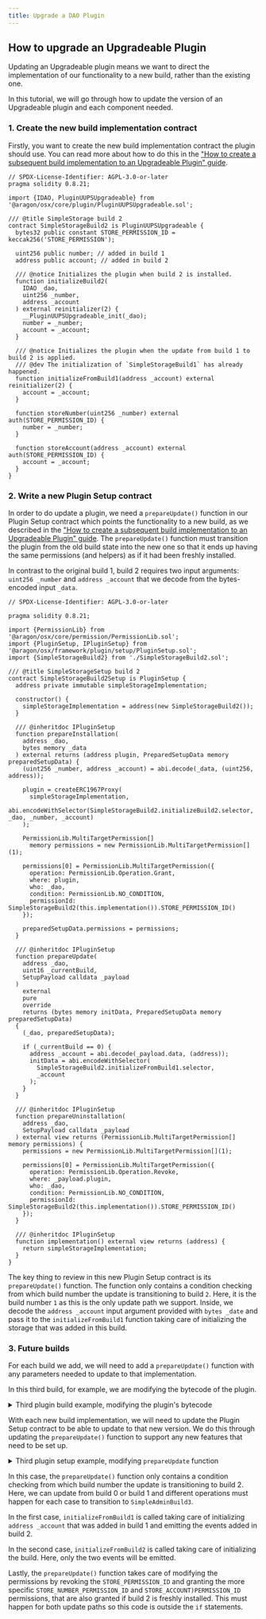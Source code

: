 ```yaml
---
title: Upgrade a DAO Plugin
---
```


## How to upgrade an Upgradeable Plugin

Updating an Upgradeable plugin means we want to direct the implementation of our functionality to a new build, rather than the existing one.

In this tutorial, we will go through how to update the version of an Upgradeable plugin and each component needed.

### 1. Create the new build implementation contract

Firstly, you want to create the new build implementation contract the plugin should use. You can read more about how to do this in the ["How to create a subsequent build implementation to an Upgradeable Plugin" guide](./04-subsequent-builds.md).

```solidity
// SPDX-License-Identifier: AGPL-3.0-or-later
pragma solidity 0.8.21;

import {IDAO, PluginUUPSUpgradeable} from '@aragon/osx/core/plugin/PluginUUPSUpgradeable.sol';

/// @title SimpleStorage build 2
contract SimpleStorageBuild2 is PluginUUPSUpgradeable {
  bytes32 public constant STORE_PERMISSION_ID = keccak256('STORE_PERMISSION');

  uint256 public number; // added in build 1
  address public account; // added in build 2

  /// @notice Initializes the plugin when build 2 is installed.
  function initializeBuild2(
    IDAO _dao,
    uint256 _number,
    address _account
  ) external reinitializer(2) {
    __PluginUUPSUpgradeable_init(_dao);
    number = _number;
    account = _account;
  }

  /// @notice Initializes the plugin when the update from build 1 to build 2 is applied.
  /// @dev The initialization of `SimpleStorageBuild1` has already happened.
  function initializeFromBuild1(address _account) external reinitializer(2) {
    account = _account;
  }

  function storeNumber(uint256 _number) external auth(STORE_PERMISSION_ID) {
    number = _number;
  }

  function storeAccount(address _account) external auth(STORE_PERMISSION_ID) {
    account = _account;
  }
}
```

### 2. Write a new Plugin Setup contract

In order to do update a plugin, we need a `prepareUpdate()` function in our Plugin Setup contract which points the functionality to a new build, as we described in the ["How to create a subsequent build implementation to an Upgradeable Plugin" guide](./04-subsequent-builds.md). The `prepareUpdate()` function must transition the plugin from the old build state into the new one so that it ends up having the same permissions (and helpers) as if it had been freshly installed.

In contrast to the original build 1, build 2 requires two input arguments: `uint256 _number` and `address _account` that we decode from the bytes-encoded input `_data`.

```solidity
// SPDX-License-Identifier: AGPL-3.0-or-later

pragma solidity 0.8.21;

import {PermissionLib} from '@aragon/osx/core/permission/PermissionLib.sol';
import {PluginSetup, IPluginSetup} from '@aragon/osx/framework/plugin/setup/PluginSetup.sol';
import {SimpleStorageBuild2} from './SimpleStorageBuild2.sol';

/// @title SimpleStorageSetup build 2
contract SimpleStorageBuild2Setup is PluginSetup {
  address private immutable simpleStorageImplementation;

  constructor() {
    simpleStorageImplementation = address(new SimpleStorageBuild2());
  }

  /// @inheritdoc IPluginSetup
  function prepareInstallation(
    address _dao,
    bytes memory _data
  ) external returns (address plugin, PreparedSetupData memory preparedSetupData) {
    (uint256 _number, address _account) = abi.decode(_data, (uint256, address));

    plugin = createERC1967Proxy(
      simpleStorageImplementation,
      abi.encodeWithSelector(SimpleStorageBuild2.initializeBuild2.selector, _dao, _number, _account)
    );

    PermissionLib.MultiTargetPermission[]
      memory permissions = new PermissionLib.MultiTargetPermission[](1);

    permissions[0] = PermissionLib.MultiTargetPermission({
      operation: PermissionLib.Operation.Grant,
      where: plugin,
      who: _dao,
      condition: PermissionLib.NO_CONDITION,
      permissionId: SimpleStorageBuild2(this.implementation()).STORE_PERMISSION_ID()
    });

    preparedSetupData.permissions = permissions;
  }

  /// @inheritdoc IPluginSetup
  function prepareUpdate(
    address _dao,
    uint16 _currentBuild,
    SetupPayload calldata _payload
  )
    external
    pure
    override
    returns (bytes memory initData, PreparedSetupData memory preparedSetupData)
  {
    (_dao, preparedSetupData);

    if (_currentBuild == 0) {
      address _account = abi.decode(_payload.data, (address));
      initData = abi.encodeWithSelector(
        SimpleStorageBuild2.initializeFromBuild1.selector,
        _account
      );
    }
  }

  /// @inheritdoc IPluginSetup
  function prepareUninstallation(
    address _dao,
    SetupPayload calldata _payload
  ) external view returns (PermissionLib.MultiTargetPermission[] memory permissions) {
    permissions = new PermissionLib.MultiTargetPermission[](1);

    permissions[0] = PermissionLib.MultiTargetPermission({
      operation: PermissionLib.Operation.Revoke,
      where: _payload.plugin,
      who: _dao,
      condition: PermissionLib.NO_CONDITION,
      permissionId: SimpleStorageBuild2(this.implementation()).STORE_PERMISSION_ID()
    });
  }

  /// @inheritdoc IPluginSetup
  function implementation() external view returns (address) {
    return simpleStorageImplementation;
  }
}
```

The key thing to review in this new Plugin Setup contract is its `prepareUpdate()` function. The function only contains a condition checking from which build number the update is transitioning to build `2`. Here, it is the build number `1` as this is the only update path we support. Inside, we decode the `address _account` input argument provided with `bytes _date` and pass it to the `initializeFromBuild1` function taking care of initializing the storage that was added in this build.

### 3. Future builds

For each build we add, we will need to add a `prepareUpdate()` function with any parameters needed to update to that implementation.

In this third build, for example, we are modifying the bytecode of the plugin.

<details>
<summary>Third plugin build example, modifying the plugin's bytecode</summary>

```solidity
// SPDX-License-Identifier: AGPL-3.0-or-later
pragma solidity 0.8.21;

import {IDAO, PluginUUPSUpgradeable} from '@aragon/osx/core/plugin/PluginUUPSUpgradeable.sol';

/// @title SimpleStorage build 3
contract SimpleStorageBuild3 is PluginUUPSUpgradeable {
  bytes32 public constant STORE_NUMBER_PERMISSION_ID = keccak256('STORE_NUMBER_PERMISSION'); // changed in build 3
  bytes32 public constant STORE_ACCOUNT_PERMISSION_ID = keccak256('STORE_ACCOUNT_PERMISSION'); // added in build 3

  uint256 public number; // added in build 1
  address public account; // added in build 2

  // added in build 3
  event NumberStored(uint256 number);
  event AccountStored(address account);
  error AlreadyStored();

  /// @notice Initializes the plugin when build 3 is installed.
  function initializeBuild3(
    IDAO _dao,
    uint256 _number,
    address _account
  ) external reinitializer(3) {
    __PluginUUPSUpgradeable_init(_dao);
    number = _number;
    account = _account;

    emit NumberStored({number: _number});
    emit AccountStored({account: _account});
  }

  /// @notice Initializes the plugin when the update from build 2 to build 3 is applied.
  /// @dev The initialization of `SimpleStorageBuild2` has already happened.
  function initializeFromBuild2() external reinitializer(3) {
    emit NumberStored({number: number});
    emit AccountStored({account: account});
  }

  /// @notice Initializes the plugin when the update from build 1 to build 3 is applied.
  /// @dev The initialization of `SimpleStorageBuild1` has already happened.
  function initializeFromBuild1(address _account) external reinitializer(3) {
    account = _account;

    emit NumberStored({number: number});
    emit AccountStored({account: _account});
  }

  function storeNumber(uint256 _number) external auth(STORE_NUMBER_PERMISSION_ID) {
    if (_number == number) revert AlreadyStored();

    number = _number;

    emit NumberStored({number: _number});
  }

  function storeAccount(address _account) external auth(STORE_ACCOUNT_PERMISSION_ID) {
    if (_account == account) revert AlreadyStored();

    account = _account;

    emit AccountStored({account: _account});
  }
}
```

</details>

With each new build implementation, we will need to update the Plugin Setup contract to be able to update to that new version. We do this through updating the `prepareUpdate()` function to support any new features that need to be set up.

<details>
<summary>Third plugin setup example, modifying <code>prepareUpdate</code> function</summary>

```solidity
// SPDX-License-Identifier: AGPL-3.0-or-later

pragma solidity 0.8.21;

import {PermissionLib} from '@aragon/osx/core/permission/PermissionLib.sol';
import {PluginSetup, IPluginSetup} from '@aragon/osx/framework/plugin/setup/PluginSetup.sol';
import {SimpleStorageBuild2} from '../build2/SimpleStorageBuild2.sol';
import {SimpleStorageBuild3} from './SimpleStorageBuild3.sol';

/// @title SimpleStorageSetup build 3
contract SimpleStorageBuild3Setup is PluginSetup {
  address private immutable simpleStorageImplementation;

  constructor() {
    simpleStorageImplementation = address(new SimpleStorageBuild3());
  }

  /// @inheritdoc IPluginSetup
  function prepareInstallation(
    address _dao,
    bytes memory _data
  ) external returns (address plugin, PreparedSetupData memory preparedSetupData) {
    (uint256 _number, address _account) = abi.decode(_data, (uint256, address));

    plugin = createERC1967Proxy(
      simpleStorageImplementation,
      abi.encodeWithSelector(SimpleStorageBuild3.initializeBuild3.selector, _dao, _number, _account)
    );

    PermissionLib.MultiTargetPermission[]
      memory permissions = new PermissionLib.MultiTargetPermission[](2);

    permissions[0] = PermissionLib.MultiTargetPermission({
      operation: PermissionLib.Operation.Grant,
      where: plugin,
      who: _dao,
      condition: PermissionLib.NO_CONDITION,
      permissionId: SimpleStorageBuild3(this.implementation()).STORE_NUMBER_PERMISSION_ID()
    });

    permissions[1] = permissions[0];
    permissions[1].permissionId = SimpleStorageBuild3(this.implementation())
      .STORE_ACCOUNT_PERMISSION_ID();

    preparedSetupData.permissions = permissions;
  }

  /// @inheritdoc IPluginSetup
  function prepareUpdate(
    address _dao,
    uint16 _currentBuild,
    SetupPayload calldata _payload
  )
    external
    view
    override
    returns (bytes memory initData, PreparedSetupData memory preparedSetupData)
  {
    if (_currentBuild == 0) {
      address _account = abi.decode(_payload.data, (address));
      initData = abi.encodeWithSelector(
        SimpleStorageBuild3.initializeFromBuild1.selector,
        _account
      );
    } else if (_currentBuild == 1) {
      initData = abi.encodeWithSelector(SimpleStorageBuild3.initializeFromBuild2.selector);
    }

    PermissionLib.MultiTargetPermission[]
      memory permissions = new PermissionLib.MultiTargetPermission[](3);
    permissions[0] = PermissionLib.MultiTargetPermission({
      operation: PermissionLib.Operation.Revoke,
      where: _dao,
      who: _payload.plugin,
      condition: PermissionLib.NO_CONDITION,
      permissionId: keccak256('STORE_PERMISSION')
    });

    permissions[1] = permissions[0];
    permissions[1].operation = PermissionLib.Operation.Grant;
    permissions[1].permissionId = SimpleStorageBuild3(this.implementation())
      .STORE_NUMBER_PERMISSION_ID();

    permissions[2] = permissions[1];
    permissions[2].permissionId = SimpleStorageBuild3(this.implementation())
      .STORE_ACCOUNT_PERMISSION_ID();

    preparedSetupData.permissions = permissions;
  }

  /// @inheritdoc IPluginSetup
  function prepareUninstallation(
    address _dao,
    SetupPayload calldata _payload
  ) external view returns (PermissionLib.MultiTargetPermission[] memory permissions) {
    permissions = new PermissionLib.MultiTargetPermission[](2);

    permissions[0] = PermissionLib.MultiTargetPermission({
      operation: PermissionLib.Operation.Revoke,
      where: _payload.plugin,
      who: _dao,
      condition: PermissionLib.NO_CONDITION,
      permissionId: SimpleStorageBuild3(this.implementation()).STORE_NUMBER_PERMISSION_ID()
    });

    permissions[1] = permissions[1];
    permissions[1].permissionId = SimpleStorageBuild3(this.implementation())
      .STORE_ACCOUNT_PERMISSION_ID();
  }

  /// @inheritdoc IPluginSetup
  function implementation() external view returns (address) {
    return simpleStorageImplementation;
  }
}
```

</details>

In this case, the `prepareUpdate()` function only contains a condition checking from which build number the update is transitioning to build 2. Here, we can update from build 0 or build 1 and different operations must happen for each case to transition to `SimpleAdminBuild3`.

In the first case, `initializeFromBuild1` is called taking care of initializing `address _account` that was added in build 1 and emitting the events added in build 2.

In the second case, `initializeFromBuild2` is called taking care of initializing the build. Here, only the two events will be emitted.

Lastly, the `prepareUpdate()` function takes care of modifying the permissions by revoking the `STORE_PERMISSION_ID` and granting the more specific `STORE_NUMBER_PERMISSION_ID` and `STORE_ACCOUNT)PERMISSION_ID` permissions, that are also granted if build 2 is freshly installed. This must happen for both update paths so this code is outside the `if` statements.
